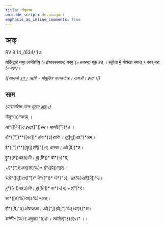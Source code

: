 ```yaml
---
title: गौषूक्तम्  
unicode_script: devanagari  
emphasis_as_inline_comments: true
---   
```


## ऋक्

RV 8 14_*(634)* 1 a

यदि॑न्द्रा॒हं यथा॒ त्वमीशी॑य॒ *(=ईश्वरस्स्याम्)* वस्व॒ *(=धनस्य)* एक॒ इत् । 
स्तो॒ता मे॒ गोष॑खा स्यात् १
स्वर् महः *(=यज्ञः)*।

*([सायणो [ऽत्र।](https://archive.org/stream/RgVedaWithSayanasCommentaryPart3/rv_sayanabhasya_part3%23page/n707/mode/1up&sa=D&ust=1542425956213000) ऋषिः - गोषूक्तिः काण्वगोत्रः। गायत्री। इन्द्रः।])*

## साम

*(पारम्परिक-गान-मूलम् [अत्र](https://archive.org/stream/sAmaveda-jaiminIya-paravastu-paramparA-docs/VIVAAHA%2520UPANAYANA%2520SAAMAANI%23mode/1up&sa=D&ust=1542425956213000)।)*

गौषू*(३)*क्तम् ।

या*([कि])*द् इन्द्रा*(["])*हम्। याथौ*(["])*उ ।

हौ*(["])**([का])* होवा*(३)*हायि । तू*([पु])*वा*(")*अम्।

ई*(["])**([फॄ])*शी*(["])*य, वास्वा। औ*([प्रे])*उ।

हु*([त])*वा*(३)*यि। हु*([ति])* वा*(५)*य्,

+ए*(")*ऎ,का*([ता]%)* ई*([प्रे])*इत् ।

स्तो*([पृ])*ता*(["])* मे*(["])* गो*("३)*, सा*(%)*खौ*([प्रे])*उ।

हु*([त])*वा*(३)*यि। हु*([ति])* वा*(५)*य्, +ए*(")*ऎ।

सा*([त]%)*या*(३%)*अत्।

हो*([पे]"३)*ओवाअआ। औ*(["])*हो*(["]%३)*वा*(३)*अ।

अग्नी*(%)*र् आहुता*("३)*ह । स्वर्महा*("३)*ह*(v)* ।।
